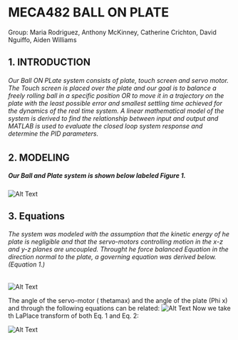 # MECA482 BALL ON PLATE
Group: Maria Rodriguez, Anthony McKinney, Catherine Crichton, David Nguiffo, Aiden Williams


## 1. INTRODUCTION
###### Our Ball ON PLate system consists of plate, touch screen and servo motor. The Touch screen is placed over the plate and our goal is to balance a freely rolling ball in a specific position OR to move it in a trajectory on the plate with the least possible error and smallest settling time achieved for the dynamics of the real time system.  A linear mathematical model of the system is derived to find the relationship between input and output and MATLAB is used to evaluate the closed loop system response and determine the PID parameters. 
## 2. MODELING
##### Our Ball and Plate system is shown below labeled Figure 1.
![Alt Text](https://user-images.githubusercontent.com/75716205/102707421-9daad400-424f-11eb-8677-3b076ca3c2f3.png)
##  3. Equations
###### The system was modeled with the assumption that the kinetic energy of he plate is negligible and that the servo-motors controlling motion in the x-z and y-z planes are uncoupled. Throught he force balanced Equation in the direction normal to the plate, a governing equation was derived below. (Equation 1.)
![Alt Text](https://user-images.githubusercontent.com/75716205/102708141-9090e380-4255-11eb-8bba-21f7c3c5faf1.png)

The angle of the servo-motor ( thetamax) and the angle of the plate (Phi x) and through the following equations can be related: 
![Alt Text](https://user-images.githubusercontent.com/75716205/102708206-1ca30b00-4256-11eb-8ff4-88eaf7a5370f.png)
Now we take th LaPlace transform of both Eq. 1 and Eq. 2:

![Alt Text](https://user-images.githubusercontent.com/75716205/102708237-5411b780-4256-11eb-8052-bbe4c2386c3f.png)




 
